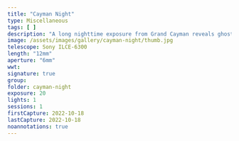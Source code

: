 ```yaml
---
title: "Cayman Night"
type: Miscellaneous
tags: [ ]
description: "A long nighttime exposure from Grand Cayman reveals ghost ships, stars, and peers deep into the ocean."
image: /assets/images/gallery/cayman-night/thumb.jpg
telescope: Sony ILCE-6300
length: "12mm"
aperture: "6mm"
wwt: 
signature: true
group:
folder: cayman-night
exposure: 20
lights: 1
sessions: 1
firstCapture: 2022-10-18
lastCapture: 2022-10-18
noannotations: true
---
```

